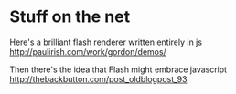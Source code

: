 Stuff on the net
================

Here's a brilliant flash renderer written entirely in js
http://paulirish.com/work/gordon/demos/

Then there's the idea that Flash might embrace javascript
http://thebackbutton.com/post_oldblogpost_93